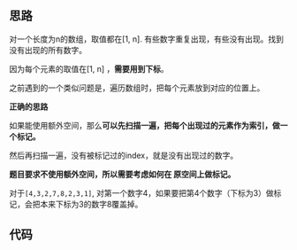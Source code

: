 ## 思路

对一个长度为n的数组，取值都在[1, n].  有些数字重复出现，有些没有出现。找到没有出现的所有数字。

因为每个元素的取值在[1, n] ，**需要用到下标**。

之前遇到的一个类似问题是，遍历数组时，把每个元素放到对应的位置上。

**正确的思路**

如果能使用额外空间，那么**可以先扫描一遍，把每个出现过的元素作为索引，做一个标记。**

然后再扫描一遍，没有被标记过的index，就是没有出现过的数字。

**题目要求不使用额外空间，所以需要考虑如何在 原空间上做标记。**

对于`[4,3,2,7,8,2,3,1]`,  对第一个数字4，如果要把第4个数字（下标为3）做标记，会把本来下标为3的数字8覆盖掉。





## 代码

